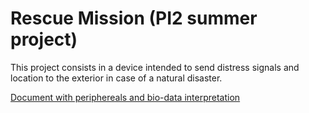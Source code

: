 # Rescue Mission (PI2 summer project)

This project consists in a device intended to send distress signals and location to the exterior in case of a natural disaster. 

[Document with periphereals and bio-data interpretation](https://devinci-my.sharepoint.com/:w:/r/personal/sezgi_isik_edu_devinci_fr/_layouts/15/Doc.aspx?sourcedoc=%7B4EBE9C59-3251-4046-A05A-C7A0C9B39F0C%7D&file=Document3.docx&_DSL=1&action=default&mobileredirect=true)

